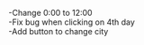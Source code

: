 -Change 0:00 to 12:00<br />
-Fix bug when clicking on 4th day<br />
-Add button to change city<br />
